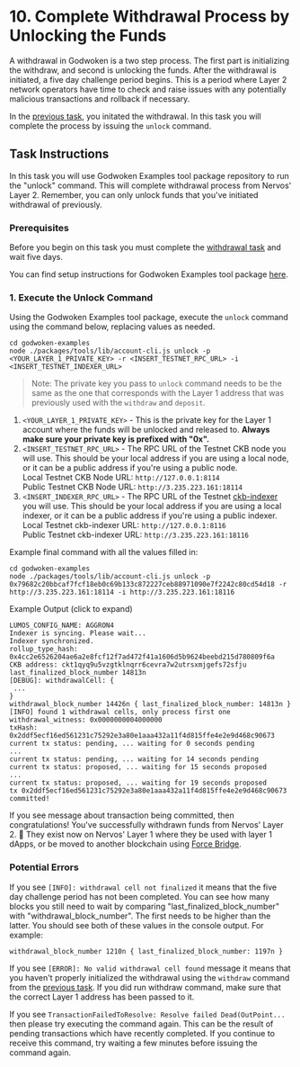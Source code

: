 # 10. Complete Withdrawal Process by Unlocking the Funds

A withdrawal in Godwoken is a two step process. The first part is initializing the withdraw, and second is unlocking the funds. After the withdrawal is initiated, a five day challenge period begins. This is a period where Layer 2 network operators have time to check and raise issues with any potentially malicious transactions and rollback if necessary.

In the [previous task](9.withdraw.md), you initated the withdrawal. In this task you will complete the process by issuing the `unlock` command.

## Task Instructions

In this task you will use Godwoken Examples tool package repository to run the "unlock" command. This will complete withdrawal process from Nervos' Layer 2. Remember, you can only unlock funds that you've initiated withdrawal of previously.

### Prerequisites

Before you begin on this task you must complete the [withdrawal task](9.withdraw.md) and wait five days.

You can find setup instructions for Godwoken Examples tool package [here](../component-tutorials/3.setup.and.use.account.cli.md#setup-the-godwoken-examples-tools-package).

### 1. Execute the Unlock Command

Using the Godwoken Examples tool package, execute the `unlock` command using the command below, replacing values as needed.

```
cd godwoken-examples
node ./packages/tools/lib/account-cli.js unlock -p <YOUR_LAYER_1_PRIVATE_KEY> -r <INSERT_TESTNET_RPC_URL> -i <INSERT_TESTNET_INDEXER_URL>
```

> Note: The private key you pass to `unlock` command needs to be the same as the one that corresponds with the Layer 1 address that was previously used with the `withdraw` and `deposit`.

1. `<YOUR_LAYER_1_PRIVATE_KEY>` - This is the private key for the Layer 1 account where the funds will be unlocked and released to. **Always make sure your private key is prefixed with "0x".**
2. `<INSERT_TESTNET_RPC_URL>` - The RPC URL of the Testnet CKB node you will use. This should be your local address if you are using a local node, or it can be a public address if you're using a public node.\
   Local Testnet CKB Node URL: `http://127.0.0.1:8114`\
   Public Testnet CKB Node URL: `http://3.235.223.161:18114`
3. `<INSERT_INDEXER_RPC_URL>` - The RPC URL of the Testnet [ckb-indexer](https://github.com/nervosnetwork/ckb-indexer) you will use. This should be your local address if you are using a local indexer, or it can be a public address if you're using a public indexer.\
   Local Testnet ckb-indexer URL: `http://127.0.0.1:8116`\
   Public Testnet ckb-indexer URL: `http://3.235.223.161:18116`

Example final command with all the values filled in:

```
cd godwoken-examples
node ./packages/tools/lib/account-cli.js unlock -p 0x79682c20bbcaf7fcf18eb0c69b133c872227ceb88971090e7f2242c80cd54d18 -r http://3.235.223.161:18114 -i http://3.235.223.161:18116
```

Example Output (click to expand)

```
LUMOS_CONFIG_NAME: AGGRON4
Indexer is syncing. Please wait...
Indexer synchronized.
rollup_type_hash: 0x4cc2e6526204ae6a2e8fcf12f7ad472f41a1606d5b9624beebd215d780809f6a
CKB address: ckt1qyq9u5vzgtklnqrr6cevra7w2utrsxmjgefs72sfju
last_finalized_block_number 14813n
[DEBUG]: withdrawalCell: {
 ...
}
withdrawal_block_number 14426n { last_finalized_block_number: 14813n }
[INFO] found 1 withdrawal cells, only process first one
withdrawal_witness: 0x0000000004000000
txHash: 0x2ddf5ecf16ed561231c75292e3a80e1aaa432a11f4d815ffe4e2e9d468c90673
current tx status: pending, ... waiting for 0 seconds pending
...
current tx status: pending, ... waiting for 14 seconds pending
current tx status: proposed, ... waiting for 15 seconds proposed
...
current tx status: proposed, ... waiting for 19 seconds proposed
tx 0x2ddf5ecf16ed561231c75292e3a80e1aaa432a11f4d815ffe4e2e9d468c90673 committed!
```

If you see message about transaction being committed, then congratulations! You've successfully withdrawn funds from Nervos' Layer 2. 👏 They exist now on Nervos' Layer 1 where they be used with layer 1 dApps, or be moved to another blockchain using [Force Bridge](../concept-explainers/infrastructure.md#force-bridge).

### Potential Errors

If you see `[INFO]: withdrawal cell not finalized` it means that the five day challenge period has not been completed. You can see how many blocks you still need to wait by comparing "last\_finalized\_block\_number" with "withdrawal\_block\_number". The first needs to be higher than the latter. You should see both of these values in the console output. For example:

```
withdrawal_block_number 1210n { last_finalized_block_number: 1197n }
```

If you see `[ERROR]: No valid withdrawal cell found` message it means that you haven't properly initialized the withdrawal using the `withdraw` command from the [previous task](9.withdraw.md). If you did run withdraw command, make sure that the correct Layer 1 address has been passed to it.

If you see `TransactionFailedToResolve: Resolve failed Dead(OutPoint...` then please try executing the command again. This can be the result of pending transactions which have recently completed. If you continue to receive this command, try waiting a few minutes before issuing the command again.
